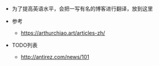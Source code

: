 + 为了提高英语水平，会把一写有名的博客进行翻译，放到这里
+ 参考
  + https://arthurchiao.art/articles-zh/

+ TODO列表
  + http://antirez.com/news/101 
